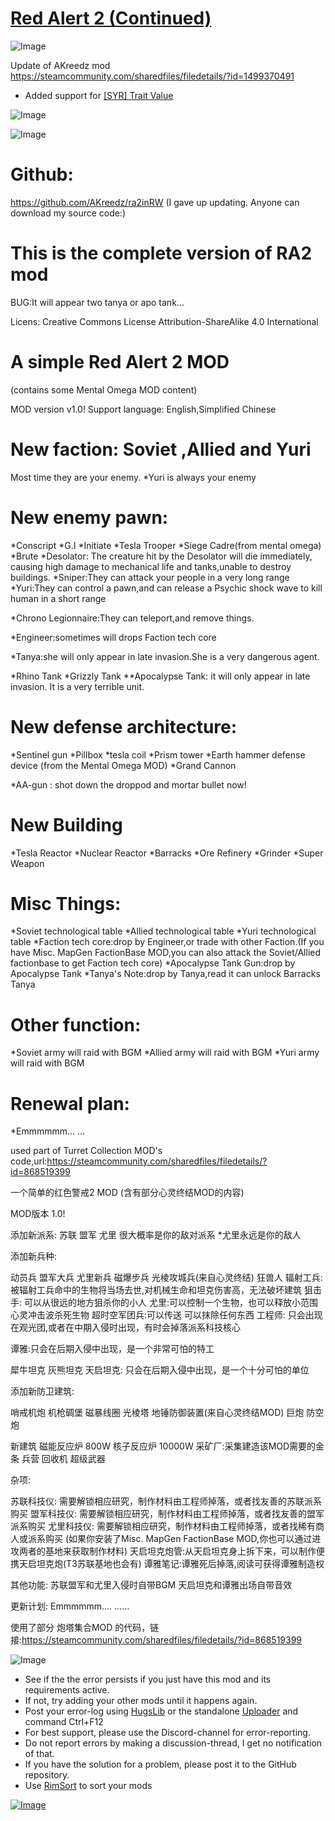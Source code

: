 # [Red Alert 2 (Continued)](https://steamcommunity.com/sharedfiles/filedetails/?id=2027695878)

![Image](https://i.imgur.com/buuPQel.png)

Update of AKreedz mod
https://steamcommunity.com/sharedfiles/filedetails/?id=1499370491

- Added support for [[SYR] Trait Value](https://steamcommunity.com/sharedfiles/filedetails/?id=2451324814)

![Image](https://i.imgur.com/pufA0kM.png)
	
![Image](https://i.imgur.com/Z4GOv8H.png)

# Github:

https://github.com/AKreedz/ra2inRW
(I gave up updating. Anyone can download my source code:)



# **This is the complete version of RA2 mod**



BUG:It will appear two tanya or apo tank...

Licens: Creative Commons License Attribution-ShareAlike 4.0 International

# A simple Red Alert 2 MOD

(contains some Mental Omega MOD content)

MOD version v1.0!
Support language: English,Simplified Chinese

# New faction: Soviet ,Allied and Yuri

  Most time they are your enemy.
  *Yuri is always your enemy

# New enemy pawn:

  *Conscript
  *G.I
  *Initiate
  *Tesla Trooper
  *Siege Cadre(from mental omega)
  *Brute
  *Desolator: The creature hit by the Desolator will die immediately, causing high damage to mechanical life and tanks,unable to destroy buildings.
  *Sniper:They can attack your people in a very long range
  *Yuri:They can control a pawn,and can release a Psychic shock wave  to kill human in a short range

  *Chrono Legionnaire:They can teleport,and remove things.

  *Engineer:sometimes will drops Faction tech core

  *Tanya:she will only appear in late invasion.She is a very dangerous agent.

  *Rhino Tank
  *Grizzly Tank
  **Apocalypse Tank: it will only appear in late invasion. It is a very terrible unit.

# New defense architecture:

  *Sentinel gun
  *Pillbox
  *tesla coil
  *Prism tower
  *Earth hammer defense device (from the Mental Omega MOD)
  *Grand Cannon

  *AA-gun : shot down the droppod and mortar bullet now!

# New Building

  *Tesla Reactor
  *Nuclear Reactor
  *Barracks
  *Ore Refinery
  *Grinder
  *Super Weapon

# Misc Things:

  *Soviet technological table
  *Allied technological table
  *Yuri technological table
  *Faction tech core:drop by Engineer,or trade with other Faction.(If you have Misc. MapGen FactionBase MOD,you can also attack the Soviet/Allied factionbase to get Faction tech core)
  *Apocalypse Tank Gun:drop by Apocalypse Tank
  *Tanya's Note:drop by Tanya,read it can unlock Barracks Tanya

# Other function:

  *Soviet army will raid with BGM
  *Allied army will raid with BGM
  *Yuri army will raid with BGM
  

# Renewal plan:

  *Emmmmmm...
  ...
  

used part of Turret Collection MOD's code,url:https://steamcommunity.com/sharedfiles/filedetails/?id=868519399

一个简单的红色警戒2 MOD
(含有部分心灵终结MOD的内容)

MOD版本 1.0!

添加新派系: 苏联 盟军 尤里
很大概率是你的敌对派系
*尤里永远是你的敌人

添加新兵种:

动员兵
盟军大兵
尤里新兵
磁爆步兵
光棱攻城兵(来自心灵终结)
狂兽人
辐射工兵: 被辐射工兵命中的生物将当场去世,对机械生命和坦克伤害高，无法破坏建筑
狙击手: 可以从很远的地方狙杀你的小人
尤里:可以控制一个生物，也可以释放小范围心灵冲击波杀死生物
超时空军团兵:可以传送 可以抹除任何东西
工程师: 只会出现在观光团,或者在中期入侵时出现，有时会掉落派系科技核心

谭雅:只会在后期入侵中出现，是一个非常可怕的特工

犀牛坦克
灰熊坦克
天启坦克: 只会在后期入侵中出现，是一个十分可怕的单位


添加新防卫建筑:

哨戒机炮
机枪碉堡
磁暴线圈
光棱塔
地锤防御装置(来自心灵终结MOD)
巨炮
防空炮

新建筑
磁能反应炉 800W
核子反应炉 10000W
采矿厂:采集建造该MOD需要的金条
兵营
回收机
超级武器

杂项:

苏联科技仪: 需要解锁相应研究，制作材料由工程师掉落，或者找友善的苏联派系购买
盟军科技仪: 需要解锁相应研究，制作材料由工程师掉落，或者找友善的盟军派系购买
尤里科技仪: 需要解锁相应研究，制作材料由工程师掉落，或者找稀有商人或派系购买
(如果你安装了Misc. MapGen FactionBase MOD,你也可以通过进攻两者的基地来获取制作材料)
天启坦克炮管:从天启坦克身上拆下来，可以制作便携天启坦克炮(T3苏联基地也会有)
谭雅笔记:谭雅死后掉落,阅读可获得谭雅制造权

其他功能:
苏联盟军和尤里入侵时自带BGM
天启坦克和谭雅出场自带音效

更新计划:
Emmmmmm....
......

使用了部分 炮塔集合MOD 的代码，链接:https://steamcommunity.com/sharedfiles/filedetails/?id=868519399


![Image](https://i.imgur.com/PwoNOj4.png)



-  See if the the error persists if you just have this mod and its requirements active.
-  If not, try adding your other mods until it happens again.
-  Post your error-log using [HugsLib](https://steamcommunity.com/workshop/filedetails/?id=818773962) or the standalone [Uploader](https://steamcommunity.com/sharedfiles/filedetails/?id=2873415404) and command Ctrl+F12
-  For best support, please use the Discord-channel for error-reporting.
-  Do not report errors by making a discussion-thread, I get no notification of that.
-  If you have the solution for a problem, please post it to the GitHub repository.
-  Use [RimSort](https://github.com/RimSort/RimSort/releases/latest) to sort your mods



[![Image](https://img.shields.io/github/v/release/emipa606/RedAlert2?label=latest%20version&style=plastic&color=9f1111&labelColor=black)](https://steamcommunity.com/sharedfiles/filedetails/changelog/2027695878)
